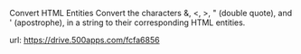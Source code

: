 Convert HTML Entities
Convert the characters &, <, >, " (double quote), and ' (apostrophe), in a string to their corresponding HTML entities.

url: https://drive.500apps.com/fcfa6856